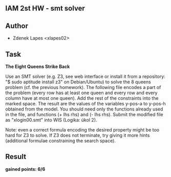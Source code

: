 IAM 2st HW - smt solver
---

Author
---
* Zdenek Lapes \<xlapes02>

Task
---
**The Eight Queens Strike Back**

Use an SMT solver (e.g. Z3, see web interface or install it from a repository: "$ sudo aptitude install z3" on Debian/Ubuntu) to solve the 8 queens problem (cf. the previous homework). The following file encodes a part of the problem (every row has at least one queen and every row and every column have at most one queen). Add the rest of the constraints into the marked space. The result are the values of the variables y-pos-a to y-pos-h obtained from the model. You should need only the functions already used in the file, and functions (+ lhs rhs) and (- lhs rhs). Submit the modified file as "xlogin00.smt" into WIS (Logika: úkol 2).

Note: even a correct formula encoding the desired property might be too hard for Z3 to solve. If Z3 does not terminate, try giving it more hints (additional formulae constraining the search space).

Result
---
**gained points: 6/6**
